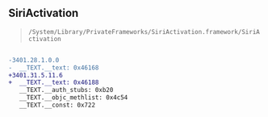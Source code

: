 ## SiriActivation

> `/System/Library/PrivateFrameworks/SiriActivation.framework/SiriActivation`

```diff

-3401.28.1.0.0
-  __TEXT.__text: 0x46168
+3401.31.5.11.6
+  __TEXT.__text: 0x46188
   __TEXT.__auth_stubs: 0xb20
   __TEXT.__objc_methlist: 0x4c54
   __TEXT.__const: 0x722

```
